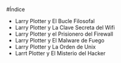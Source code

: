 #Índice

* Larry Plotter y El Bucle Filosofal
* Larry Plotter y La Clave Secreta del Wifi
* Larry Plotter y el Prisionero del Firewall
* Larry Plotter y El Malware de Fuego
* Larry Plotter y La Orden de Unix
* Larrt Plotter y El Misterio del Hacker

